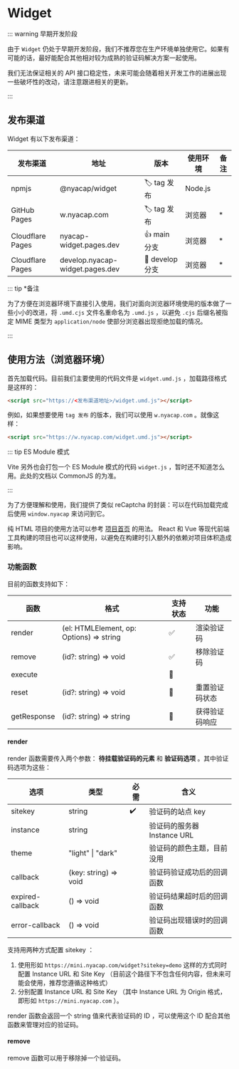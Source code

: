 # Widget <Badge type="tip" text="v0.2.2" vertical="top" />

::: warning 早期开发阶段

由于 `Widget` 仍处于早期开发阶段，我们不推荐您在生产环境单独使用它。如果有可能的话，最好能配合其他相对较为成熟的验证码解决方案一起使用。

我们无法保证相关的 API 接口稳定性，未来可能会随着相关开发工作的进展出现一些破坏性的改动，请注意跟进相关的更新。

:::

## 发布渠道

Widget 有以下发布渠道：

| 发布渠道         | 地址                            | 版本                        | 使用环境 | 备注 |
| ---------------- | ------------------------------- | --------------------------- | -------- | ---- |
| npmjs            | @nyacap/widget                  | :label: tag 发布            | Node.js  |      |
| GitHub Pages     | w.nyacap.com                    | :label: tag 发布            | 浏览器   | *    |
| Cloudflare Pages | nyacap-widget.pages.dev         | :thumbsup: main 分支        | 浏览器   | *    |
| Cloudflare Pages | develop.nyacap-widget.pages.dev | :construction: develop 分支 | 浏览器   | *    |

::: tip \*备注

为了方便在浏览器环境下直接引入使用，我们对面向浏览器环境使用的版本做了一些小小的改进，将 `.umd.cjs` 文件名重命名为 `.umd.js` ，以避免 `.cjs` 后缀名被指定 MIME 类型为 `application/node` 使部分浏览器出现拒绝加载的情况。

:::

## 使用方法（浏览器环境）

首先加载代码。目前我们主要使用的代码文件是 `widget.umd.js` ，加载路径格式是这样的：

```html
<script src="https://<发布渠道地址>/widget.umd.js"></script>
```

例如，如果想要使用 `tag 发布` 的版本，我们可以使用 `w.nyacap.com` 。就像这样：

```html
<script src="https://w.nyacap.com/widget.umd.js"></script>
```

::: tip ES Module 模式

Vite 另外也会打包一个 ES Module 模式的代码 `widget.js` ，暂时还不知道怎么用。此处的文档以 CommonJS 的为准。

:::

为了方便理解和使用，我们提供了类似 reCaptcha 的封装：可以在代码加载完成后使用 `window.nyacap` 来访问到它。

纯 HTML 项目的使用方法可以参考 [项目首页] 的用法。 React 和 Vue 等现代前端工具构建的项目也可以这样使用，以避免在构建时引入额外的依赖对项目体积造成影响。

[项目首页]: https://nya.codes/nyawork/nyacap/home/-/blob/main/index.html#L30-47

### 功能函数

目前的函数支持如下：

| 函数        | 格式                                     | 支持状态           | 功能           |
| ----------- | ---------------------------------------- | ------------------ | -------------- |
| render      | (el: HTMLElement, op: Options) => string | :white_check_mark: | 渲染验证码     |
| remove      | (id?: string) => void                    | :white_check_mark: | 移除验证码     |
| execute     |                                          | :no_entry_sign:    |                |
| reset       | (id?: string) => void                    | :construction:     | 重置验证码状态 |
| getResponse | (id?: string) => string                  | :construction:     | 获得验证码响应 |

#### render

render 函数需要传入两个参数： **待挂载验证码的元素** 和 **验证码选项** 。其中验证码选项为这些：

| 选项             | 类型                  | 必需               | 含义                        |
| ---------------- | --------------------- | ------------------ | --------------------------- |
| sitekey          | string                | :heavy_check_mark: | 验证码的站点 key            |
| instance         | string                |                    | 验证码的服务器 Instance URL |
| theme            | "light" \| "dark"     |                    | 验证码的颜色主题，目前没用  |
| callback         | (key: string) => void |                    | 验证码验证成功后的回调函数  |
| expired-callback | () => void            |                    | 验证码结果超时后的回调函数  |
| error-callback   | () => void            |                    | 验证码出现错误时的回调函数  |

支持用两种方式配置 sitekey ：

1. 使用形如 `https://mini.nyacap.com/widget?sitekey=demo` 这样的方式同时配置 Instance URL 和 Site Key （目前这个路径下不包含任何内容，但未来可能会使用，推荐您遵循这种格式）
2. 分别配置 Instance URL 和 Site Key （其中 Instance URL 为 Origin 格式，即形如 `https://mini.nyacap.com` ）。

render 函数会返回一个 string 值来代表验证码的 ID ，可以使用这个 ID 配合其他函数来管理对应的验证码。

#### remove

remove 函数可以用于移除掉一个验证码。
